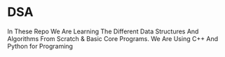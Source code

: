 # DSA
In These Repo We Are Learning The Different Data Structures And Algorithms From Scratch &amp; Basic Core Programs. We Are Using C++ And Python for Programing
